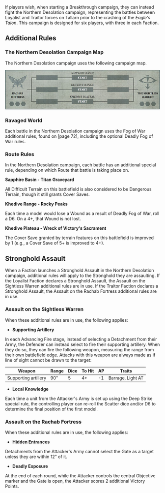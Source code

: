 If players wish, when starting a Breakthrough campaign, they can instead fight the Northern Desolation campaign, representing the battles between Loyalist and Traitor forces on Tallarn prior to the crashing of the *Eagle's Talon*. This campaign is designed for six players, with three in each Faction.

## Additional Rules

### The Northern Desolation Campaign Map

The Northern Desolation campaign uses the following campaign map.

![](../media/legions_imperialis_campaigns/the_northern_desolation_campaign_map.jpg)

### Ravaged World

Each battle in the Northern Desolation campaign uses the Fog of War additional rules, found on [page 72], including the optional Deadly Fog of War rules.

### Route Rules

In the Northern Desolation campaign, each battle has an additional special rule, depending on which Route that battle is taking place on.

**Sapphire Basin - Titan Graveyard**

All Difficult Terrain on this battlefield is also considered to be Dangerous Terrain, though it still grants Cover Saves.

**Khedive Range - Rocky Peaks**

Each time a model would lose a Wound as a result of Deadly Fog of War, roll a D6. On a 4+, that Wound is not lost.

**Khedive Plateau - Wreck of Victory's Sacrament**

The Cover Save granted by terrain features on this battlefield is improved by 1 (e.g., a Cover Save of 5+ is improved to 4+).

## Stronghold Assault

When a Faction launches a Stronghold Assault in the Northern Desolation campaign, additional rules will apply to the Stronghold they are assaulting. If the Loyalist Faction declares a Stronghold Assault, the Assault on the Sightless Warren additional rules are in use. If the Traitor Faction declares a Stronghold Assault, the Assault on the Rachab Fortress additional rules are in use.

### Assault on the Sightless Warren

When these additional rules are in use, the following applies:

* **Supporting Artillery**

In each Advancing Fire stage, instead of selecting a Detachment from their Army, the Defender can instead select to fire their supporting artillery. When they do so, they can fire the following weapon, measuring the range from their own battlefield edge. Attacks with this weapon are always made as if line of sight cannot be drawn to the target:

| Weapon  | Range | Dice | To Hit | AP | Traits   |
|---------------------|-------|------|--------|-----|------------------------|
| Supporting artillery| 90" | 5 | 4+ | -1 | Barrage, Light AT |

* **Local Knowledge**

Each time a unit from the Attacker's Army is set up using the Deep Strike special rule, the controlling player can re-roll the Scatter dice and/or D6 to determine the final position of the first model.

### Assault on the Rachab Fortress

When these additional rules are in use, the following applies:

* **Hidden Entrances**

Detachments from the Attacker's Army cannot select the Gate as a target unless they are within 12" of it.

* **Deadly Exposure**

At the end of each round, while the Attacker controls the central Objective marker and the Gate is open, the Attacker scores 2 additional Victory Points.
